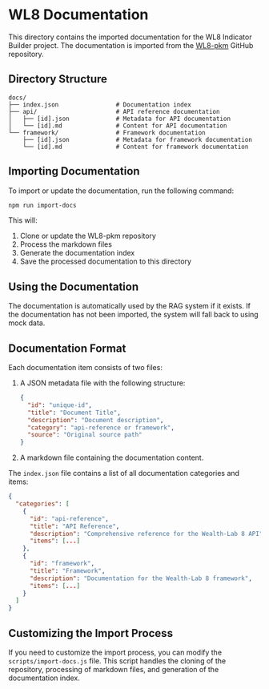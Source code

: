 # WL8 Documentation

This directory contains the imported documentation for the WL8 Indicator Builder project. The documentation is imported from the [WL8-pkm](https://github.com/deachne/WL8-pkm) GitHub repository.

## Directory Structure

```
docs/
├── index.json                # Documentation index
├── api/                      # API reference documentation
│   ├── [id].json             # Metadata for API documentation
│   └── [id].md               # Content for API documentation
└── framework/                # Framework documentation
    ├── [id].json             # Metadata for framework documentation
    └── [id].md               # Content for framework documentation
```

## Importing Documentation

To import or update the documentation, run the following command:

```bash
npm run import-docs
```

This will:

1. Clone or update the WL8-pkm repository
2. Process the markdown files
3. Generate the documentation index
4. Save the processed documentation to this directory

## Using the Documentation

The documentation is automatically used by the RAG system if it exists. If the documentation has not been imported, the system will fall back to using mock data.

## Documentation Format

Each documentation item consists of two files:

1. A JSON metadata file with the following structure:
   ```json
   {
     "id": "unique-id",
     "title": "Document Title",
     "description": "Document description",
     "category": "api-reference or framework",
     "source": "Original source path"
   }
   ```

2. A markdown file containing the documentation content.

The `index.json` file contains a list of all documentation categories and items:

```json
{
  "categories": [
    {
      "id": "api-reference",
      "title": "API Reference",
      "description": "Comprehensive reference for the Wealth-Lab 8 API",
      "items": [...]
    },
    {
      "id": "framework",
      "title": "Framework",
      "description": "Documentation for the Wealth-Lab 8 framework",
      "items": [...]
    }
  ]
}
```

## Customizing the Import Process

If you need to customize the import process, you can modify the `scripts/import-docs.js` file. This script handles the cloning of the repository, processing of markdown files, and generation of the documentation index.
